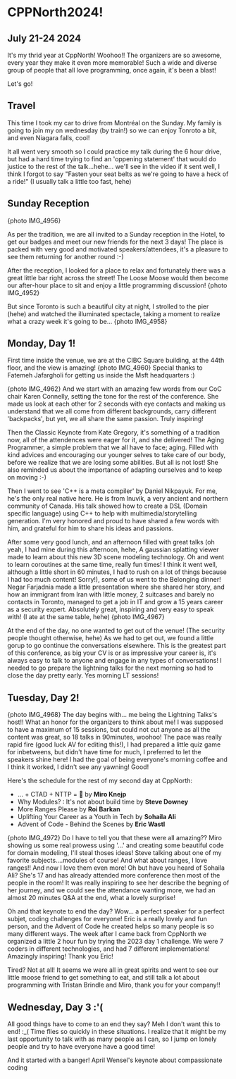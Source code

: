 # **CPPNorth2024!**

## July 21-24 2024

It's my thrid year at CppNorth! Woohoo!! 
The organizers are so awesome, every year they make it even more memorable! Such a wide and diverse group of people that all love programming, once again, it's been a blast!

Let's go!

## Travel

This time I took my car to drive from Montréal on the Sunday. My family is going to join my on wednesday (by train!) so we can enjoy Tonroto a bit, and even Niagara falls, cool!

It all went very smooth so I could practice my talk during the 6 hour drive, but had a hard time trying to find an 'oppening statement' that would do justice to the rest of the talk...hehe... 
we'll see in the video if it sent well, I think I forgot to say "Fasten your seat belts as we're going to have a heck of a ride!" (I usually talk a little too fast, hehe)

## Sunday Reception

{photo IMG_4956} 

As per the tradition, we are all invited to a Sunday reception in the Hotel, to get our badges and meet our new friends for the next 3 days! The place is packed with very good and motivated speakers/attendees, it's a pleasure to see them returning for another round :-)

After the reception, I looked for a place to relax and fortunately there was a great little bar right across the street! The Loose Moose would then become our after-hour place to sit and enjoy a little programming discussion!
{photo IMG_4952}

But since Toronto is such a beautiful city at night, I strolled to the pier (hehe) and watched the illuminated spectacle, taking a moment to realize what a crazy week it's going to be...
{photo IMG_4958}

## Monday, Day 1!

First time inside the venue, we are at the CIBC Square building, at the 44th floor, and the view is amazing!
{photo IMG_4960} Special thanks to Fatemeh Jafargholi for getting us inside the Msft headquarters :)


{photo IMG_4962}
And we start with an amazing few words from our CoC chair Karen Connelly, setting the tone for the rest of the conference. She made us look at each other for 2 seconds with eye contacts and making us understand that we all come from different backgrounds, carry different 'backpacks', but yet, we all share the same passion. Truly inspiring!

Then the Classic Keynote from Kate Gregory, it's something of a tradition now, all of the attendences were eager for it, and she delivered! The Aging Programmer, a simple problem that we all have to face; aging. Filled with kind advices and encouraging our younger selves to take care of our body, before we realize that we are losing some abilities. But all is not lost! She also reminded us about the importance of adapting ourselves and to keep on moving :-)

Then I went to see 'C++ is a meta compiler' by Daniel Nikpayuk. For me, he's the only real native here. He is from Inuvik, a very ancient and northern community of Canada. His talk showed how to create a DSL (Domain specific language) using C++ to help with multimedia/storytelling generation. I'm very honored and proud to have shared a few words with him, and grateful for him to share his ideas and passions.

After some very good lunch, and an afternoon filled with great talks (oh yeah, I had mine during this afternoon, hehe, A gaussian splatting viewer made to learn about this new 3D scene modeling technology. Oh and went to learn coroutines at the same time, really fun times! I think it went well, although a little short in 60 minutes, I had to rush on a lot of things because I had too much content! Sorry!), some of us went to the Belonging dinner! 
Negar Farjadnia made a little presentation where she shared her story, and how an immigrant from Iran with little money, 2 suitcases and barely no contacts in Toronto, managed to get a job in IT and grow a 15 years career as a security expert. Absolutely great, inspiring and very easy to speak with! (I ate at the same table, hehe)
{photo IMG_4967}

At the end of the day, no one wanted to get out of the venue! (The security people thought otherwise, hehe) As we had to get out, we found a little gorup to go continue the conversations elsewhere. 
This is the greatest part of this conference, as big your CV is or as impressive your career is, it's always easy to talk to anyone and engage in any types of conversations! I needed to go prepare the lightning talks for the next morning so had to close the day pretty early. Yes morning LT sessions!

## Tuesday, Day 2!
{photo IMG_4968}
The day begins with... me being the Lightning Talks's host!! What an honor for the organizers to think about me! I was supposed to have a maximum of 15 sessions, but could not cut anyone as all the content was great, so 18 talks in 90minutes, woohoo! The pace was really rapid fire (good luck AV for editing this!), I had prepared a little quiz game for inbetweens, but didn't have time for much, I preferred to let the speakers shine here! I had the goal of being everyone's morning coffee and I think it worked, I didn't see any yawning! Good!

Here's the schedule for the rest of my second day at CppNorth:
 - ... + CTAD + NTTP = 🤩 by **Miro Knejp**
 - Why Modules? : It's not about build time by **Steve Downey**
 - More Ranges Please by **Roi Barkan**
 - Uplifting Your Career as a Youth in Tech by **Sohaila Ali**
 - Advent of Code - Behind the Scenes by **Eric Wastl**

{photo IMG_4972}
Do I have to tell you that these were all amazing?? Miro showing us some real prowess using '...' and creating some beautiful code for domain modeling, I'll steal thoses ideas! Steve talking about one of my favorite subjects....modules of course! And what about ranges, I love ranges!! And now I love them even more! Oh but have you heard of Sohaila Ali? She's 17 and has already attended more conference then most of the people in the room! It was really inspiring to see her describe the begning of her journey, and we could see the attendance wanting more, we had an almost 20 minutes Q&A at the end, what a lovely surprise!

Oh and that keynote to end the day? Wow... a perfect speaker for a perfect subjet, coding challenges for everyone! Eric is a really lovely and fun person, and the Advent of Code he created helps so many people is so many different ways. The week after I came back from CppNorth we organized a little 2 hour fun by trying the 2023 day 1 challenge. We were 7 coders in different technologies, and had 7 different implementations! Amazingly inspiring! Thank you Eric!

Tired? Not at all! It seems we were all in great spirits and went to see our little moose friend to get something to eat, and still talk a lot about programming with Tristan Brindle and Miro, thank you for your company!!

## Wednesday, Day 3 :'(

All good things have to come to an end they say? Meh I don't want this to end! :_( Time flies so quickly in these situations.
I realize that it might be my last opportunity to talk with as many people as I can, so I jump on lonely people and try to have everyone have a good time!

And it started with a banger! April Wensel's keynote about compassionate coding


